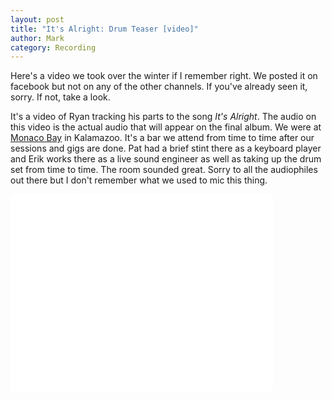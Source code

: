 ```yaml
---
layout: post
title: "It's Alright: Drum Teaser [video]"
author: Mark
category: Recording
---
```


Here's a video we took over the winter if I remember right. We posted
it on facebook but not on any of the other channels. If you've already
seen it, sorry. If not, take a look.

It's a video of Ryan tracking his parts to the song <em>It's Alright</em>. The
audio on this video is the actual audio that will appear on the final
album. We were at
<a title="Monaco Bay" href="http://www.monacobay.biz/">Monaco Bay</a>
in Kalamazoo. It's a bar we attend from time to time after our
sessions and gigs are done. Pat had a brief stint there as a keyboard
player and Erik works there as a live sound engineer as well as taking
up the drum set from time to time. The room sounded great. Sorry to
all the audiophiles out there but I don't remember what we used to mic
this thing.

<iframe width="420" height="315"
	src="//www.youtube.com/embed/Vd4cSsP-WOk"
	frameborder="0" allowfullscreen></iframe>
